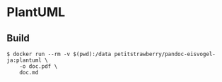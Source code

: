 # PlantUML

## Build

```console
$ docker run --rm -v $(pwd):/data petitstrawberry/pandoc-eisvogel-ja:plantuml \
    -o doc.pdf \
    doc.md
```
